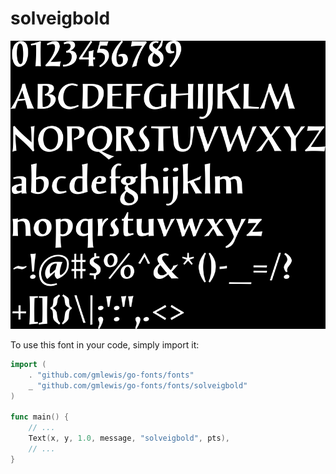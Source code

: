 # solveigbold

![solveigbold](solveigbold.png)

To use this font in your code, simply import it:

```go
import (
	. "github.com/gmlewis/go-fonts/fonts"
	_ "github.com/gmlewis/go-fonts/fonts/solveigbold"
)

func main() {
	// ...
	Text(x, y, 1.0, message, "solveigbold", pts),
	// ...
}
```

